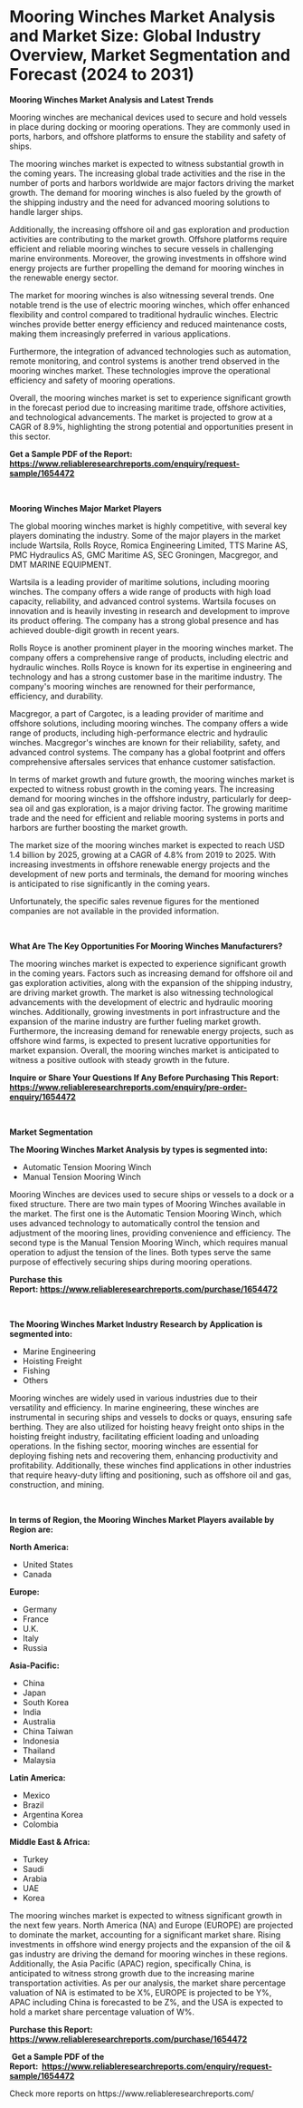 <p><h1>Mooring Winches Market Analysis and Market Size: Global Industry Overview, Market Segmentation and Forecast (2024 to 2031)</h1></p><p><strong>Mooring Winches Market Analysis and Latest Trends</strong></p>
<p><p>Mooring winches are mechanical devices used to secure and hold vessels in place during docking or mooring operations. They are commonly used in ports, harbors, and offshore platforms to ensure the stability and safety of ships.</p><p>The mooring winches market is expected to witness substantial growth in the coming years. The increasing global trade activities and the rise in the number of ports and harbors worldwide are major factors driving the market growth. The demand for mooring winches is also fueled by the growth of the shipping industry and the need for advanced mooring solutions to handle larger ships.</p><p>Additionally, the increasing offshore oil and gas exploration and production activities are contributing to the market growth. Offshore platforms require efficient and reliable mooring winches to secure vessels in challenging marine environments. Moreover, the growing investments in offshore wind energy projects are further propelling the demand for mooring winches in the renewable energy sector.</p><p>The market for mooring winches is also witnessing several trends. One notable trend is the use of electric mooring winches, which offer enhanced flexibility and control compared to traditional hydraulic winches. Electric winches provide better energy efficiency and reduced maintenance costs, making them increasingly preferred in various applications.</p><p>Furthermore, the integration of advanced technologies such as automation, remote monitoring, and control systems is another trend observed in the mooring winches market. These technologies improve the operational efficiency and safety of mooring operations.</p><p>Overall, the mooring winches market is set to experience significant growth in the forecast period due to increasing maritime trade, offshore activities, and technological advancements. The market is projected to grow at a CAGR of 8.9%, highlighting the strong potential and opportunities present in this sector.</p></p>
<p><strong>Get a Sample PDF of the Report:&nbsp; <a href="https://www.reliableresearchreports.com/enquiry/request-sample/1654472">https://www.reliableresearchreports.com/enquiry/request-sample/1654472</a></strong></p>
<p>&nbsp;</p>
<p><strong>Mooring Winches Major Market Players</strong></p>
<p><p>The global mooring winches market is highly competitive, with several key players dominating the industry. Some of the major players in the market include Wartsila, Rolls Royce, Romica Engineering Limited, TTS Marine AS, PMC Hydraulics AS, GMC Maritime AS, SEC Groningen, Macgregor, and DMT MARINE EQUIPMENT.</p><p>Wartsila is a leading provider of maritime solutions, including mooring winches. The company offers a wide range of products with high load capacity, reliability, and advanced control systems. Wartsila focuses on innovation and is heavily investing in research and development to improve its product offering. The company has a strong global presence and has achieved double-digit growth in recent years.</p><p>Rolls Royce is another prominent player in the mooring winches market. The company offers a comprehensive range of products, including electric and hydraulic winches. Rolls Royce is known for its expertise in engineering and technology and has a strong customer base in the maritime industry. The company's mooring winches are renowned for their performance, efficiency, and durability.</p><p>Macgregor, a part of Cargotec, is a leading provider of maritime and offshore solutions, including mooring winches. The company offers a wide range of products, including high-performance electric and hydraulic winches. Macgregor's winches are known for their reliability, safety, and advanced control systems. The company has a global footprint and offers comprehensive aftersales services that enhance customer satisfaction.</p><p>In terms of market growth and future growth, the mooring winches market is expected to witness robust growth in the coming years. The increasing demand for mooring winches in the offshore industry, particularly for deep-sea oil and gas exploration, is a major driving factor. The growing maritime trade and the need for efficient and reliable mooring systems in ports and harbors are further boosting the market growth.</p><p>The market size of the mooring winches market is expected to reach USD 1.4 billion by 2025, growing at a CAGR of 4.8% from 2019 to 2025. With increasing investments in offshore renewable energy projects and the development of new ports and terminals, the demand for mooring winches is anticipated to rise significantly in the coming years.</p><p>Unfortunately, the specific sales revenue figures for the mentioned companies are not available in the provided information.</p></p>
<p>&nbsp;</p>
<p><strong>What Are The Key Opportunities For Mooring Winches Manufacturers?</strong></p>
<p><p>The mooring winches market is expected to experience significant growth in the coming years. Factors such as increasing demand for offshore oil and gas exploration activities, along with the expansion of the shipping industry, are driving market growth. The market is also witnessing technological advancements with the development of electric and hydraulic mooring winches. Additionally, growing investments in port infrastructure and the expansion of the marine industry are further fueling market growth. Furthermore, the increasing demand for renewable energy projects, such as offshore wind farms, is expected to present lucrative opportunities for market expansion. Overall, the mooring winches market is anticipated to witness a positive outlook with steady growth in the future.</p></p>
<p><strong>Inquire or Share Your Questions If Any Before Purchasing This Report: <a href="https://www.reliableresearchreports.com/enquiry/pre-order-enquiry/1654472">https://www.reliableresearchreports.com/enquiry/pre-order-enquiry/1654472</a></strong></p>
<p>&nbsp;</p>
<p><strong>Market Segmentation</strong></p>
<p><strong>The Mooring Winches Market Analysis by types is segmented into:</strong></p>
<p><ul><li>Automatic Tension Mooring Winch</li><li>Manual Tension Mooring Winch</li></ul></p>
<p><p>Mooring Winches are devices used to secure ships or vessels to a dock or a fixed structure. There are two main types of Mooring Winches available in the market. The first one is the Automatic Tension Mooring Winch, which uses advanced technology to automatically control the tension and adjustment of the mooring lines, providing convenience and efficiency. The second type is the Manual Tension Mooring Winch, which requires manual operation to adjust the tension of the lines. Both types serve the same purpose of effectively securing ships during mooring operations.</p></p>
<p><strong>Purchase this Report:&nbsp;<a href="https://www.reliableresearchreports.com/purchase/1654472">https://www.reliableresearchreports.com/purchase/1654472</a></strong></p>
<p>&nbsp;</p>
<p><strong>The Mooring Winches Market Industry Research by Application is segmented into:</strong></p>
<p><ul><li>Marine Engineering</li><li>Hoisting Freight</li><li>Fishing</li><li>Others</li></ul></p>
<p><p>Mooring winches are widely used in various industries due to their versatility and efficiency. In marine engineering, these winches are instrumental in securing ships and vessels to docks or quays, ensuring safe berthing. They are also utilized for hoisting heavy freight onto ships in the hoisting freight industry, facilitating efficient loading and unloading operations. In the fishing sector, mooring winches are essential for deploying fishing nets and recovering them, enhancing productivity and profitability. Additionally, these winches find applications in other industries that require heavy-duty lifting and positioning, such as offshore oil and gas, construction, and mining.</p></p>
<p>&nbsp;</p>
<p><strong>In terms of Region, the Mooring Winches Market Players available by Region are:</strong></p>
<p>
    <p> <strong> North America: </strong>
        <ul>
            <li>United States</li>
            <li>Canada</li>
        </ul>
        </p> 
    <p> <strong> Europe: </strong>
        <ul>
            <li>Germany</li>
            <li>France</li>
            <li>U.K.</li>
            <li>Italy</li>
            <li>Russia</li>
        </ul>
        </p> 
    <p> <strong> Asia-Pacific: </strong>
        <ul>
            <li>China</li>
            <li>Japan</li>
            <li>South Korea</li>
            <li>India</li>
            <li>Australia</li>
            <li>China Taiwan</li>
            <li>Indonesia</li>
            <li>Thailand</li>
            <li>Malaysia</li>
        </ul>
        </p> 
    <p> <strong> Latin America: </strong>
        <ul>
            <li>Mexico</li>
            <li>Brazil</li>
            <li>Argentina Korea</li>
            <li>Colombia</li>
        </ul>
        </p> 
    <p> <strong> Middle East & Africa: </strong>
        <ul>
            <li>Turkey</li>
            <li>Saudi</li>
            <li>Arabia</li>
            <li>UAE</li>
            <li>Korea</li>
        </ul>
    </p>
    </p>
<p><p>The mooring winches market is expected to witness significant growth in the next few years. North America (NA) and Europe (EUROPE) are projected to dominate the market, accounting for a significant market share. Rising investments in offshore wind energy projects and the expansion of the oil & gas industry are driving the demand for mooring winches in these regions. Additionally, the Asia Pacific (APAC) region, specifically China, is anticipated to witness strong growth due to the increasing marine transportation activities. As per our analysis, the market share percentage valuation of NA is estimated to be X%, EUROPE is projected to be Y%, APAC including China is forecasted to be Z%, and the USA is expected to hold a market share percentage valuation of W%.</p></p>
<p><strong>Purchase this Report: <a href="https://www.reliableresearchreports.com/purchase/1654472">https://www.reliableresearchreports.com/purchase/1654472</a></strong></p>
<p>&nbsp;<strong>Get a Sample PDF of the Report:&nbsp;&nbsp;<a href="https://www.reliableresearchreports.com/enquiry/request-sample/1654472">https://www.reliableresearchreports.com/enquiry/request-sample/1654472</a></strong></p>
<p><strong></strong></p>
<p>Check more reports on https://www.reliableresearchreports.com/</p>